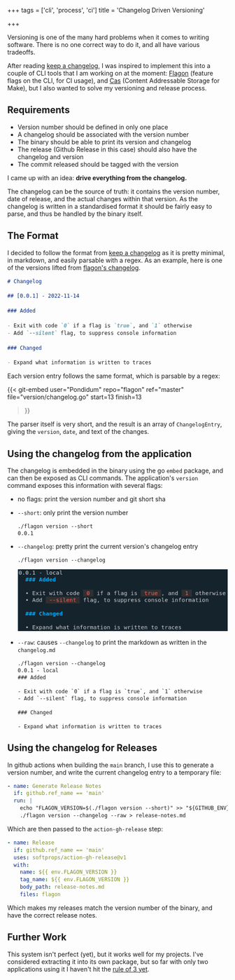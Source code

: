 +++
tags = ['cli', 'process', 'ci']
title = 'Changelog Driven Versioning'

+++

Versioning is one of the many hard problems when it comes to writing software.  There is no one correct way to do it, and all have various tradeoffs.

After reading [keep a changelog][keep-changelog], I was inspired to implement this into a couple of CLI tools that I am working on at the moment: [Flagon] (feature flags on the CLI, for CI usage), and [Cas] (Content Addressable Storage for Make), but I also wanted to solve my versioning and release process.

## Requirements

- Version number should be defined in only one place
- A changelog should be associated with the version number
- The binary should be able to print its version and changelog
- The release (Github Release in this case) should also have the changelog and version
- The commit released should be tagged with the version

I came up with an idea: **drive everything from the changelog.**

The changelog can be the source of truth: it contains the version number, date of release, and the actual changes within that version.  As the changelog is written in a standardised format it should be fairly easy to parse, and thus be handled by the binary itself.

## The Format

I decided to follow the format from [keep a changelog][keep-changelog] as it is pretty minimal, in markdown, and easily parsable with a regex.  As an example, here is one of the versions lifted from [flagon's changelog][flagon-changelog].

```markdown
# Changelog

## [0.0.1] - 2022-11-14

### Added

- Exit with code `0` if a flag is `true`, and `1` otherwise
- Add `--silent` flag, to suppress console information

### Changed

- Expand what information is written to traces
```

Each version entry follows the same format, which is parsable by a regex:

{{< git-embed
  user="Pondidum"
  repo="flagon"
  ref="master"
  file="version/changelog.go"
  start=13
  finish=13
>}}

The parser itself is very short, and the result is an array of `ChangelogEntry`, giving the `version`, `date`, and text of the changes.

## Using the changelog from the application

The changelog is embedded in the binary using the go `embed` package, and can then be exposed as CLI commands.  The application's `version` command exposes this information with several flags:

- no flags: print the version number and git short sha
- `--short`: only print the version number
  ```shell
  ./flagon version --short
  0.0.1
  ```
- `--changelog`: pretty print the current version's changelog entry
  ```shell
  ./flagon version --changelog
  ```
  ![flagon changelog as prettified markdown](/images/flagon-changelog.png)

- `--raw`: causes `--changelog` to print the markdown as written in the `changelog.md`
  ```shell
  ./flagon version --changelog
  0.0.1 - local
  ### Added

  - Exit with code `0` if a flag is `true`, and `1` otherwise
  - Add `--silent` flag, to suppress console information

  ### Changed

  - Expand what information is written to traces
  ```


## Using the changelog for Releases

In github actions when building the `main` branch, I use this to generate a version number, and write the current changelog entry to a temporary file:

```yaml
- name: Generate Release Notes
  if: github.ref_name == 'main'
  run: |
    echo "FLAGON_VERSION=$(./flagon version --short)" >> "${GITHUB_ENV}"
    ./flagon version --changelog --raw > release-notes.md
```

Which are then passed to the `action-gh-release` step:

```yaml
- name: Release
  if: github.ref_name == 'main'
  uses: softprops/action-gh-release@v1
  with:
    name: ${{ env.FLAGON_VERSION }}
    tag_name: ${{ env.FLAGON_VERSION }}
    body_path: release-notes.md
    files: flagon
```

Which makes my releases match the version number of the binary, and have the correct release notes.

## Further Work

This system isn't perfect (yet), but it works well for my projects.  I've considered extracting it into its own package, but so far with only two applications using it I haven't hit the [rule of 3 yet](https://en.wikipedia.org/wiki/Rule_of_three_(computer_programming)).

[keep-changelog]: https://keepachangelog.com/en/1.0.0/
[flagon]: https://github.com/pondidum/flagon
[flagon-changelog]: https://github.com/Pondidum/Flagon/blob/main/changelog.md
[cas]: https://github.com/pondidum/cas